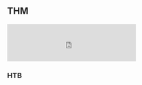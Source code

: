 ## THM
<div class="not-prose my-6">
  <div class="bg-white rounded-xl shadow p-4">
    <iframe
      src="https://tryhackme.com/api/v2/badges/public-profile?userPublicId=4898114"
      title="Badge TryHackMe"
      class="block w-full"
      style="height:88px;border:0;"
      loading="lazy"
      referrerpolicy="no-referrer">
    </iframe>
  </div>
</div>



### HTB